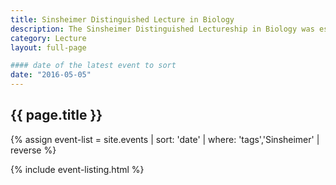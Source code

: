 ```yaml
---
title: Sinsheimer Distinguished Lecture in Biology
description: The Sinsheimer Distinguished Lectureship in Biology was established in 1992 by Chancellor emeritus Robert L. Sinsheimer and his wife, Karen.
category: Lecture
layout: full-page

#### date of the latest event to sort
date: "2016-05-05"
---
```

<section id="main-content">
<div class="grid-container large">
<section class="heading">
<h2 class="underline">{{ page.title }}</h2>
</section>

<div class="events-card-list fade-out-siblings">
{% assign event-list = site.events | sort: 'date' | where: 'tags','Sinsheimer' | reverse %}

{% include event-listing.html %}
